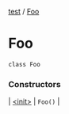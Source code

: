 [test](../index.md) / [Foo](./index.md)

# Foo

`class Foo`

### Constructors

| [&lt;init&gt;](-init-.md) | `Foo()` |

